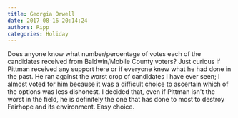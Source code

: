 ```yaml
---
title: Georgia Orwell
date: 2017-08-16 20:14:24
authors: Ripp
categories: Holiday
---
```


 Does anyone know what number/percentage of votes each of the candidates received from Baldwin/Mobile County voters?   Just curious if Pittman received any support here or if everyone knew what he had done in the past.   He ran against the worst crop of candidates I have ever seen; I almost voted for him  because it was a difficult choice to ascertain which of the options was less dishonest.  I decided that, even if Pittman isn't the worst in the field, he is definitely the one that has done to most to destroy Fairhope and its environment. Easy choice.